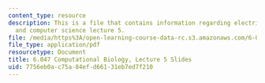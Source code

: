 ```yaml
---
content_type: resource
description: This is a file that contains information regarding electrical engineering
  and computer science lecture 5.
file: /media/https%3A/open-learning-course-data-rc.s3.amazonaws.com/6-047-computational-biology-fall-2015/7756eb0ac75a84efd66131eb7ed7f210_MIT6_047F15_Lecture05.pdf
file_type: application/pdf
resourcetype: Document
title: 6.047 Computational Biology, Lecture 5 Slides
uid: 7756eb0a-c75a-84ef-d661-31eb7ed7f210
---
```

